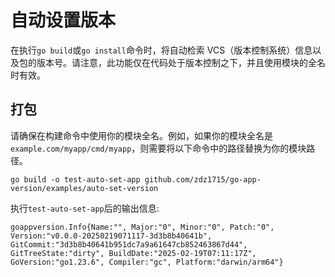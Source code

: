 # 自动设置版本

在执行`go build`或`go install`命令时，将自动检索 VCS（版本控制系统）信息以及包的版本号。请注意，此功能仅在代码处于版本控制之下，并且使用模块的全名时有效。
## 打包
请确保在构建命令中使用你的模块全名。例如，如果你的模块全名是`example.com/myapp/cmd/myapp`，则需要将以下命令中的路径替换为你的模块路径。
```shell
go build -o test-auto-set-app github.com/zdz1715/go-app-version/examples/auto-set-version
```
执行`test-auto-set-app`后的输出信息:
```text
goappversion.Info{Name:"", Major:"0", Minor:"0", Patch:"0", Version:"v0.0.0-20250219071117-3d3b8b40641b", GitCommit:"3d3b8b40641b951dc7a9a61647cb852463867d44", GitTreeState:"dirty", BuildDate:"2025-02-19T07:11:17Z", GoVersion:"go1.23.6", Compiler:"gc", Platform:"darwin/arm64"}
```